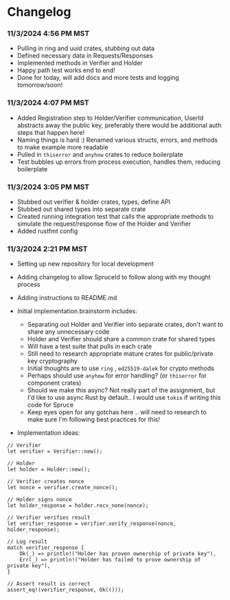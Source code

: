 # Changelog

### 11/3/2024 4:56 PM MST
- Pulling in ring and uuid crates, stubbing out data
- Defined necessary data in Requests/Responses
- Implemented methods in Verifier and Holder
- Happy path test works end to end!
- Done for today, will add docs and more tests and logging tomorrow/soon!

### 11/3/2024 4:07 PM MST
- Added Registration step to Holder/Verifier communication, UserId abstracts away the public key, preferably there would be additional auth steps that happen here!
- Naming things is hard :) Renamed various structs, errors, and methods to make example more readable
- Pulled in `thiserror` and `anyhow` crates to reduce boilerplate
- Test bubbles up errors from process execution, handles them, reducing boilerplate

### 11/3/2024 3:05 PM MST
- Stubbed out verifier & holder crates, types, define API
- Stubbed out shared types into separate crate
- Created running integration test that calls the appropriate methods to simulate the request/response flow of the Holder and Verifier
- Added rustfmt config

### 11/3/2024 2:21 PM MST
- Setting up new repository for local development
- Adding changelog to allow SpruceId to follow along with my thought process
- Adding instructions to README.md
- Initial implementation brainstorm includes:
  - Separating out Holder and Verifier into separate crates, don't want to share any unnecessary code
  - Holder and Verifier should share a common crate for shared types
  - Will have a test suite that pulls in each crate
  - Still need to research appropriate mature crates for public/private key cryptography
  - Initial thoughts are to use `ring` , `ed25519-dalek` for crypto methods
  - Perhaps should use `anyhow` for error handling? (or `thiserror` for component crates)
  - Should we make this async? Not really part of the assignment, but I'd like to use async Rust by default.. I would use `tokio` if writing this code for Spruce
  - Keep eyes open for any gotchas here .. will need to research to make sure I'm following best practices for this!

- Implementation ideas:
```
// Verifier
let verifier = Verifier::new();

// Holder
let holder = Holder::new();

// Verifier creates nonce
let nonce = verifier.create_nonce();

// Holder signs nonce
let holder_response = holder.recv_none(nonce);

// Verifier verifies result
let verifier_response = verifier.verify_response(nonce, holder_response);

// Log result
match verifier_response {
    Ok(_) => println!("Holder has proven ownership of private key"),
    Err(_) => println!("Holder has failed to prove ownership of private key"),
}

// Assert result is correct
assert_eq!(verifier_response, Ok(()));
```